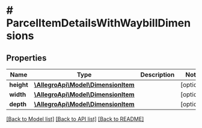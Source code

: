 # # ParcelItemDetailsWithWaybillDimensions

## Properties

Name | Type | Description | Notes
------------ | ------------- | ------------- | -------------
**height** | [**\AllegroApi\Model\DimensionItem**](DimensionItem.md) |  | [optional]
**width** | [**\AllegroApi\Model\DimensionItem**](DimensionItem.md) |  | [optional]
**depth** | [**\AllegroApi\Model\DimensionItem**](DimensionItem.md) |  | [optional]

[[Back to Model list]](../../README.md#models) [[Back to API list]](../../README.md#endpoints) [[Back to README]](../../README.md)
